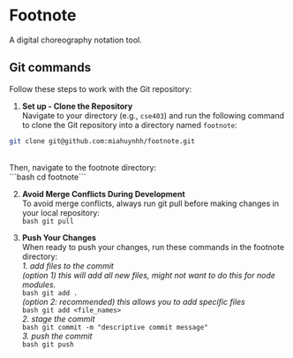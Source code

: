 # Footnote
A digital choreography notation tool.

## Git commands
Follow these steps to work with the Git repository:

1. **Set up - Clone the Repository** <br>
  Navigate to your directory (e.g., ```cse403```) and run the following command to clone the Git repository into a directory named ```footnote```: <br>
  ```bash
  git clone git@github.com:miahuynhh/footnote.git
  ```
  <br>
  Then, navigate to the footnote directory:<br>
  ```bash cd footnote``` <br>

2. **Avoid Merge Conflicts During Development** <br>
  To avoid merge conflicts, always run git pull before making changes in your local repository: <br>
  ```bash git pull``` <br>

3. **Push Your Changes** <br>
  When ready to push your changes, run these commands in the footnote directory: <br>
  *1. add files to the commit* <br>
    *(option 1) this will add all new files, might not want to do this for node modules.* <br>
  ```bash git add .``` <br>
    *(option 2: recommended) this allows you to add specific files* <br>
  ```bash git add <file_names>``` <br>
  *2. stage the commit* <br>
  ```bash git commit -m "descriptive commit message"``` <br>
  *3. push the commit* <br>
  ```bash git push``` <br>